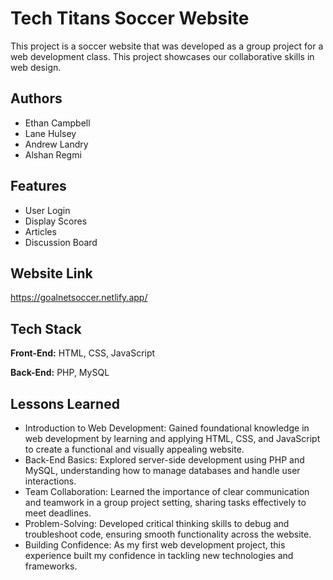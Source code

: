 # Tech Titans Soccer Website

This project is a soccer website that was developed as a group project for a web development class. This project showcases our collaborative skills in web design.

## Authors

- Ethan Campbell
- Lane Hulsey
- Andrew Landry
- Alshan Regmi

## Features

- User Login
- Display Scores
- Articles
- Discussion Board

## Website Link

https://goalnetsoccer.netlify.app/

## Tech Stack

**Front-End:** HTML, CSS, JavaScript

**Back-End:** PHP, MySQL

## Lessons Learned

- Introduction to Web Development: Gained foundational knowledge in web development by learning and applying HTML, CSS, and JavaScript to create a functional and visually appealing website.
- Back-End Basics: Explored server-side development using PHP and MySQL, understanding how to manage databases and handle user interactions.
- Team Collaboration: Learned the importance of clear communication and teamwork in a group project setting, sharing tasks effectively to meet deadlines.
- Problem-Solving: Developed critical thinking skills to debug and troubleshoot code, ensuring smooth functionality across the website.
- Building Confidence: As my first web development project, this experience built my confidence in tackling new technologies and frameworks.
